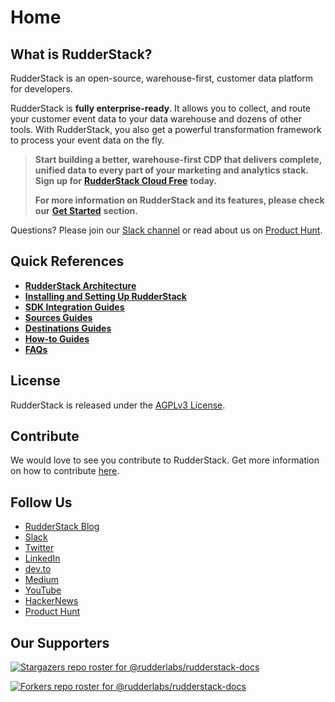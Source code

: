 # Home

## What is RudderStack?

RudderStack is an open-source, warehouse-first, customer data platform for developers.

RudderStack is **fully enterprise-ready**. It allows you to collect, and route your customer event data to your data warehouse and dozens of other tools. With RudderStack, you also get a powerful transformation framework to process your event data on the fly.

> **Start building a better, warehouse-first CDP that delivers complete, unified data to every part of your marketing and analytics stack. Sign up for** [**RudderStack Cloud Free**](https://app.rudderlabs.com/signup?type=freetrial) **today.**
>
> **For more information on RudderStack and its features, please check our** [**Get Started**](https://docs.rudderstack.com/get-started) **section.**

Questions? Please join our [Slack channel](https://resources.rudderstack.com/join-rudderstack-slack) or read about us on [Product Hunt](https://www.producthunt.com/posts/rudderstack).

## Quick References

- [**RudderStack Architecture**](https://docs.rudderstack.com/get-started/rudderstack-architecture)
- [**Installing and Setting Up RudderStack**](https://app.gitbook.com/@rudderlabs/s/rudderlabs-1/installing-and-setting-up-rudderstack)
- [**SDK Integration Guides**](https://app.gitbook.com/@rudderlabs/s/rudderlabs-1/rudderstack-sdk-integration-guides)
- [**Sources Guides**](https://app.gitbook.com/@rudderlabs/s/rudderlabs-1/sources)
- [**Destinations Guides**](https://app.gitbook.com/@rudderlabs/s/rudderlabs-1/destinations)
- [**How-to Guides**](https://app.gitbook.com/@rudderlabs/s/rudderlabs-1/how-to-guides)
- [**FAQs**](https://app.gitbook.com/@rudderlabs/s/rudderlabs-1/faqs)

## License

RudderStack is released under the [AGPLv3 License](https://www.gnu.org/licenses/agpl-3.0-standalone.html).

## Contribute

We would love to see you contribute to RudderStack. Get more information on how to contribute [here](https://github.com/rudderlabs/rudderstack-docs/tree/3f1604edc7135e44f833cb9a3599f9d42c376671/CONTRIBUTING.md).

## Follow Us

* [RudderStack Blog](https://rudderstack.com/blog/)
* [Slack](https://resources.rudderstack.com/join-rudderstack-slack)
* [Twitter](https://twitter.com/rudderstack)
* [LinkedIn](https://www.linkedin.com/company/rudderlabs/)
* [dev.to](https://dev.to/rudderstack)
* [Medium](https://rudderstack.medium.com/)
* [YouTube](https://www.youtube.com/channel/UCgV-B77bV_-LOmKYHw8jvBw)
* [HackerNews](https://news.ycombinator.com/item?id=21081756)
* [Product Hunt](https://www.producthunt.com/posts/rudderstack)

## Our Supporters

[![Stargazers repo roster for @rudderlabs/rudderstack-docs](https://reporoster.com/stars/rudderlabs/rudderstack-docs)](https://github.com/rudderlabs/rudderstack-docs/stargazers)

[![Forkers repo roster for @rudderlabs/rudderstack-docs](https://reporoster.com/forks/rudderlabs/rudderstack-docs)](https://github.com/rudderlabs/rudderstack-docs/network/members)

